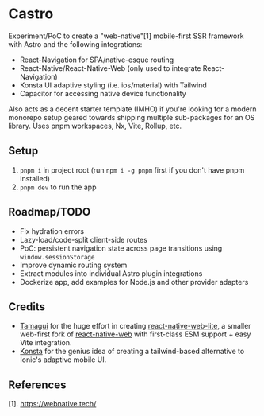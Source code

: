 # Castro

Experiment/PoC to create a "web-native"[1] mobile-first SSR framework with Astro and the following integrations:

- React-Navigation for SPA/native-esque routing
- React-Native/React-Native-Web (only used to integrate React-Navigation)
- Konsta UI adaptive styling (i.e. ios/material) with Tailwind
- Capacitor for accessing native device functionality

Also acts as a decent starter template (IMHO) if you're looking for a modern monorepo setup geared 
towards shipping multiple sub-packages for an OS library. Uses pnpm workspaces, Nx, Vite, Rollup, etc.

## Setup

1. `pnpm i` in project root (run `npm i -g pnpm` first if you don't have pnpm installed)
2. `pnpm dev` to run the app

## Roadmap/TODO

- Fix hydration errors
- Lazy-load/code-split client-side routes
- PoC: persistent navigation state across page transitions using `window.sessionStorage`
- Improve dynamic routing system
- Extract modules into individual Astro plugin integrations
- Dockerize app, add examples for Node.js and other provider adapters

## Credits

- [Tamagui](https://github.com/tamagui) for the huge effort in creating 
[react-native-web-lite](https://github.com/tamagui/tamagui/tree/master/packages/react-native-web-lite), a smaller
web-first fork of [react-native-web](https://necolas.github.io/react-native-web/docs/) with first-class ESM support +
easy Vite integration.
- [Konsta](https://konstaui.com/) for the genius idea of creating a tailwind-based alternative to Ionic's adaptive
mobile UI.

## References

[1]. https://webnative.tech/
